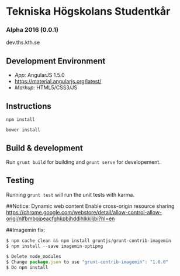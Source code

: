 # Tekniska Högskolans Studentkår

### Alpha 2016 (0.0.1)
dev.ths.kth.se

## Development Environment
* *App:* AngularJS 1.5.0
* https://material.angularjs.org/latest/
* *Markup:* HTML5/CSS3/JS

## Instructions

`npm install`

`bower install`

## Build & development

Run `grunt build` for building and `grunt serve` for developement.

## Testing

Running `grunt test` will run the unit tests with karma.

##Notice: Dynamic web content
Enable cross-origin resource sharing
https://chrome.google.com/webstore/detail/allow-control-allow-origi/nlfbmbojpeacfghkpbjhddihlkkiljbi?hl=en

##Imagemin fix:
```javascript
$ npm cache clean && npm install gruntjs/grunt-contrib-imagemin
$ npm install --save imagemin-optipng

$ Delete node_modules
$ Change package.json to use "grunt-contrib-imagemin": "1.0.0" 
$ Do npm install
```
